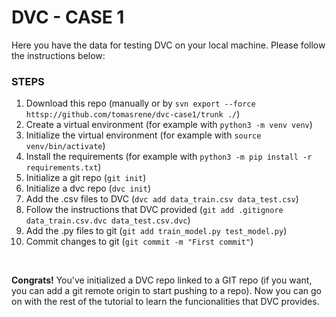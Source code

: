 # DVC - CASE 1
Here you have the data for testing DVC on your local machine. Please follow the instructions below:
### STEPS
<ol><li>Download this repo (manually or by <code>svn export --force httsp://github.com/tomasrene/dvc-case1/trunk ./</code>)</li>
<li>Create a virtual environment (for example with <code>python3 -m venv venv</code>)</li>
<li>Initialize the virtual environment (for example with <code>source venv/bin/activate</code>)</li>
<li>Install the requirements (for example with <code>python3 -m pip install -r requirements.txt</code>)</li>
<li>Initialize a git repo (<code>git init</code>)</li>
<li>Initialize a dvc repo (<code>dvc init</code>)</li>
<li>Add the .csv files to DVC (<code>dvc add data_train.csv data_test.csv</code>)</li>
<li>Follow the instructions that DVC provided (<code>git add .gitignore data_train.csv.dvc data_test.csv.dvc</code>)</li>
<li>Add the .py files to git (<code>git add train_model.py test_model.py</code>)</li>
<li>Commit changes to git (<code>git commit -m "First commit"</code>)</li>
</ol>
<br>
<p><b>Congrats!</b> You've initialized a DVC repo linked to a GIT repo (if you want, you can add a git remote origin to start pushing to a repo).
  Now you can go on with the rest of the tutorial to learn the funcionalities that DVC provides.</p>

